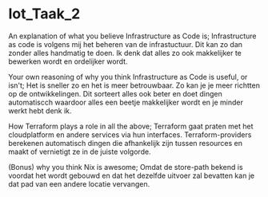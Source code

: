 # Iot_Taak_2

An explanation of what you believe Infrastructure as Code is;
Infrastructure as code is volgens mij het beheren van de infrastuctuur. Dit kan zo dan zonder alles handmatig te doen. 
Ik denk dat alles zo ook makkelijker te bewerken wordt en ordelijker wordt.


Your own reasoning of why you think Infrastructure as Code is useful, or isn't;
Het is sneller zo en het is meer betrouwbaar. Zo kan je je meer richtten op de ontwikkelingen.
Dit sorteert alles ook beter en doet dingen automatiscch waardoor alles een beetje makkelijker wordt en je minder werkt hebt denk ik. 


How Terraform plays a role in all the above;
Terraform gaat praten met het cloudplatform en andere services via hun interfaces.
Terraform-providers berekenen automatisch dingen die afhankelijk zijn tussen resources en maakt of vernietigt ze in de juiste volgorde.


(Bonus) why you think Nix is awesome;
Omdat de store-path bekend is voordat het wordt gebouwd en dat het dezelfde uitvoer zal bevatten kan je dat pad van een andere locatie vervangen.
